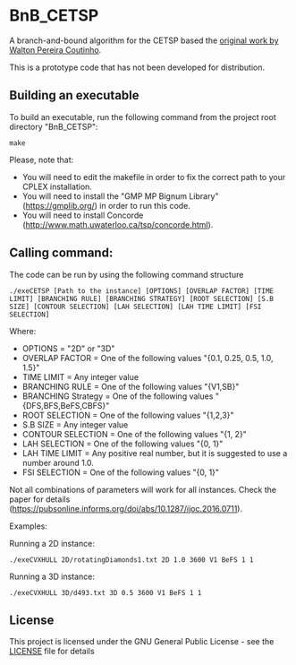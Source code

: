 # BnB_CETSP

A branch-and-bound algorithm for the CETSP based the [original work by Walton Pereira Coutinho](https://github.com/waltonpcoutinho/BnB_CETSP).

This is a prototype code that has not been developed for distribution.

## Building an executable

To build an executable, run the following command from the project root directory "BnB_CETSP":
```
make
```
Please, note that:
 * You will need to edit the makefile in order to fix the correct path to your CPLEX installation.
 * You will need to install the "GMP MP Bignum Library" (https://gmplib.org/) in order to run this code.
 * You will need to install Concorde (http://www.math.uwaterloo.ca/tsp/concorde.html).

## Calling command:

The code can be run by using the following command structure
```
./exeCETSP [Path to the instance] [OPTIONS] [OVERLAP FACTOR] [TIME LIMIT] [BRANCHING RULE] [BRANCHING STRATEGY] [ROOT SELECTION] [S.B SIZE] [CONTOUR SELECTION] [LAH SELECTION] [LAH TIME LIMIT] [FSI SELECTION]
```
Where:

 * OPTIONS = "2D" or "3D"
 * OVERLAP FACTOR = One of the following values "{0.1, 0.25, 0.5, 1.0, 1.5}"
 * TIME LIMIT = Any integer value
 * BRANCHING RULE = One of the following values "{V1,SB}"
 * BRANCHING Strategy = One of the following values "{DFS,BFS,BeFS,CBFS}"
 * ROOT SELECTION = One of the following values "{1,2,3}"
 * S.B SIZE = Any integer value
 * CONTOUR SELECTION = One of the following values "{1, 2}"
 * LAH SELECTION = One of the following values "{0, 1}"
 * LAH TIME LIMIT = Any positive real number, but it is suggested to use a number around 1.0.
 * FSI SELECTION = One of the following values "{0, 1}"

Not all combinations of parameters will work for all instances. Check the paper for details (https://pubsonline.informs.org/doi/abs/10.1287/ijoc.2016.0711).

Examples:

Running a 2D instance:
```
./exeCVXHULL 2D/rotatingDiamonds1.txt 2D 1.0 3600 V1 BeFS 1 1
```

Running a 3D instance:
```
./exeCVXHULL 3D/d493.txt 3D 0.5 3600 V1 BeFS 1 1
```

## License

This project is licensed under the GNU General Public License - see the [LICENSE](LICENSE) file for details



